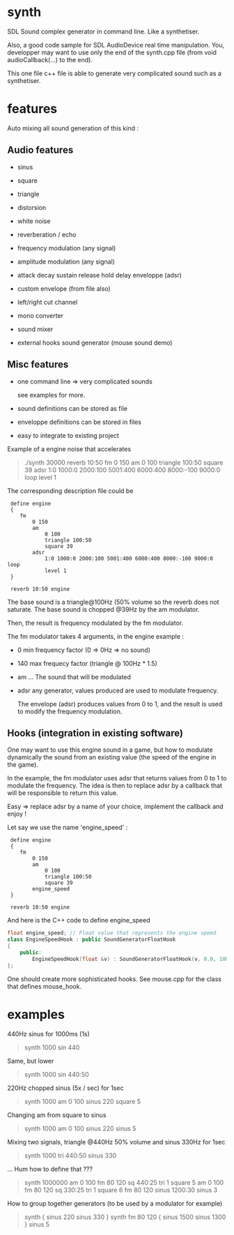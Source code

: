 # synth
SDL Sound complex generator in command line. Like a synthetiser.

Also, a good code sample for SDL AudioDevice real time manipulation.
You, developper may want to use only the end of the synth.cpp file (from void audioCallback(...) to the end).

This one file c++ file is able to generate very complicated sound such as a synthetiser.

# features
Auto mixing all sound generation of this kind :

## Audio features
* sinus
* square
* triangle
* distorsion
* white noise
* reverberation / echo

* frequency modulation (any signal)
* amplitude modulation (any signal)
* attack decay sustain release hold delay enveloppe (adsr)
* custom envelope (from file also)

* left/right cut channel
* mono converter
* sound mixer

* external hooks sound generator (mouse sound demo)

## Misc features

* one command line => very complicated sounds

  see examples for more.

* sound definitions can be stored as file
* enveloppe definitions can be stored in files

* easy to integrate to existing project

Example of a engine noise that accelerates

 > ./synth 30000 reverb 10:50 fm 0 150 am 0 100 triangle 100:50 square 39 adsr 1:0 1000:0 2000:100 5001:400 6000:400 8000:-100 9000:0 loop level 1

 The corresponding description file could be

```
 define engine
 {
	fm
		0 150
		am
			0 100
			triangle 100:50
			square 39
		adsr
			1:0 1000:0 2000:100 5001:400 6000:400 8000:-100 9000:0 loop
			level 1
 }

 reverb 10:50 engine
```

  The base sound is a triangle@100Hz (50% volume so the reverb does not saturate.
  The base sound is chopped @39Hz by the am modulator.

  Then, the result is frequency modulated by the fm modulator.

  The fm modulator takes 4 arguments, in the engine example :
   
* 0 min frequency factor (0 => 0Hz => no sound)
* 140 max frequecy factor (triangle @ 100Hz * 1.5)
* am ... The sound that will be modulated
* adsr any generator, values produced are used to modulate frequency.

  The envelope (adsr) produces values from 0 to 1, and the result is used
  to modify the frequency modulation.

## Hooks (integration in existing software)

One may want to use this engine sound in a game, but how to modulate dynamically the sound from an
existing value (the speed of the engine in the game).

In the example, the fm modulator uses adsr that returns values from 0 to 1 to modulate the frequency.
The idea is then to replace adsr by a callback that will be responsible to return this value.

Easy => replace adsr by a name of your choice, implement the callback and enjoy !

Let say we use the name 'engine_speed' :

```
 define engine
 {
	fm
		0 150
		am
			0 100
			triangle 100:50
			square 39
		engine_speed
 }

 reverb 10:50 engine
```

And here is the C++ code to define engine_speed


```c++
float engine_speed;	// Float value that represents the engine speed
class EngineSpeedHook : public SoundGeneratorFloatHook
{
	public:
		EngineSpeedHook(float &v) : SoundGeneratorFloatHook(v, 0.0, 100.0, "engine_speed"){}
};
```

One should create more sophisticated hooks. See mouse.cpp for the class that defines mouse_hook.


# examples

440Hz sinus for 1000ms (1s)
 > synth 1000 sin 440

Same, but lower
 > synth 1000 sin 440:50

220Hz chopped sinus (5x / sec) for 1sec

 > synth 1000 am 0 100 sinus 220 square 5

Changing am from square to sinus

 > synth 1000 am 0 100 sinus 220 sinus 5

Mixing two signals, triangle @440Hz 50% volume and sinus 330Hz for 1sec

 > synth 1000 tri 440:50 sinus 330

... Hum how to define that ???

 > synth 1000000 am 0 100 fm 80 120 sq 440:25 tri 1 square 5 am 0 100 fm 80 120 sq 330:25 tri 1 square 6 fm 80 120 sinus 1200:30 sinus 3
 
 How to group together generators (to be used by a modulator for example)
 
 > synth { sinus 220 sinus 330 }
 > synth fm 80 120 { sinus 1500 sinus 1300 } sinus 5
 
 >

